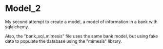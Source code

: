 # Model_2
My second attempt to create a model, a model of information in a bank with sqlalchemy.

Also, the "bank_sql_mimesis" file uses the same bank model, but using fake data to populate the database using the "mimesis" library.
